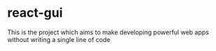# react-gui


This is the project which aims to make developing powerful web apps without writing a single line of code
